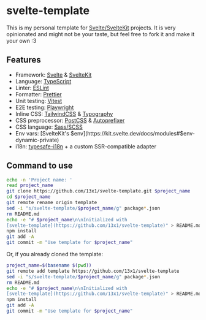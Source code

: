 # svelte-template

This is my personal template for [Svelte/SvelteKit](https://svelte.dev) projects. It is very opinionated and might not be your taste, but feel free to fork it and make it your own :3

## Features

-   Framework: [Svelte](https://svelte.dev) & [SvelteKit](https://kit.svelte.dev)
-   Language: [TypeScript](https://www.typescriptlang.org)
-   Linter: [ESLint](https://eslint.org)
-   Formatter: [Prettier](https://prettier.io)
-   Unit testing: [Vitest](https://vitest.dev)
-   E2E testing: [Playwright](https://playwright.dev)
-   Inline CSS: [TailwindCSS](https://tailwindcss.com) & [Typography](https://tailwindcss.com/docs/typography-plugin)
-   CSS preprocessor: [PostCSS](https://postcss.org) & [Autoprefixer](https://autoprefixer.github.io)
-   CSS language: [Sass/SCSS](https://sass-lang.com)
-   Env vars: [SvelteKit's $env](https://kit.svelte.dev/docs/modules#$env-dynamic-private)
-   i18n: [typesafe-i18n](https://github.com/ivanhofer/typesafe-i18n) + a custom SSR-compatible adapter

## Command to use

```bash
echo -n 'Project name: '
read project_name
git clone https://github.com/13x1/svelte-template.git $project_name
cd $project_name
git remote rename origin template
sed -i "s/svelte-template/$project_name/g" package*.json
rm README.md
echo -e "# $project_name\n\nInitialized with
[svelte-template](https://github.com/13x1/svelte-template)" > README.md
npm install
git add -A
git commit -m "Use template for $project_name"
```

Or, if you already cloned the template:

```bash
project_name=$(basename $(pwd))
git remote add template https://github.com/13x1/svelte-template
sed -i "s/svelte-template/$project_name/g" package*.json
rm README.md
echo -e "# $project_name\n\nInitialized with
[svelte-template](https://github.com/13x1/svelte-template)" > README.md
npm install
git add -A
git commit -m "Use template for $project_name"
```
